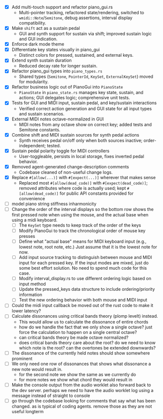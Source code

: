 - [x] Add multi-touch support and refactor piano_gui.rs
  - Multi-pointer tracking, refactored state/rendering, switched to `wmidi::Note`/`Semitone`, debug assertions, interval display compatibility.
- [x] Make `shift` act as a sustain pedal
  - GUI and synth support for sustain via shift; improved sustain logic and GUI indication.
- [x] Enforce dark mode theme
- [x] Differentiate key states visually in piano_gui
  - Distinct colors for pressed, sustained, and external keys.
- [x] Extend synth sustain duration
  - Reduced decay rate for longer sustain.
- [x] Refactor piano_gui types into `piano_types.rs`
  - Shared types (`Semitone`, `PointerId`, `KeySet`, `ExternalKeySet`) moved for modularity.
- [x] Refactor business logic out of PianoGui into `PianoState`
  - `PianoState` in `piano_state.rs` manages key state, sustain, and actions; GUI delegates logic; comprehensive unit tests.
- [x] Tests for GUI and MIDI input, sustain pedal, and key/sustain interactions
  - Verified correct action generation and GUI state for all input types and sustain scenarios.
- [x] External MIDI notes octave-normalized in GUI
  - MIDI notes from any octave show on correct key; added tests and Semitone constants.
- [x] Combine shift and MIDI sustain sources for synth pedal actions
  - Synth receives pedal on/off only when both sources inactive; order-independent; tested.
- [x] Sustain pedal polarity toggle for MIDI controllers
  - User-toggleable, persists in local storage, fixes inverted pedal behavior.
- [x] Removed agent-generated change-description comments
  - Codebase cleaned of non-useful change logs.
- [x] Replace `#[allow(...)]` with `#[expect(...)]` wherever that makes sense
  - Replaced most `#[allow(dead_code)]` with `#[expect(dead_code)]`; removed attributes where code is actually used; kept `#[allow(dead_code)]` for public API constants provided for convenience
- [ ] model piano string stiffness inharmonicity
- [ ] Change the order of the interval displays so the bottom row shows the first pressed note when using the mouse, and the actual base when using a midi keyboard.
  - [ ] The `KeySet` type needs to keep track of the order of the keys
  - [ ] Modify PianoGui to track the chronological order of mouse key presses
  - [ ] Define what "actual base" means for MIDI keyboard input (e.g., lowest note, root note, etc.) Just assume that it is the lowest note for now.
  - [ ] Add input source tracking to distinguish between mouse and MIDI input for each pressed key. If the input modes are mixed, just do some best effort solution. No need to spend much code for this case.
  - [ ] Modify interval_display.rs to use different ordering logic based on input method
  - [ ] Update the pressed_keys data structure to include ordering/priority information
  - [ ] Test the new ordering behavior with both mouse and MIDI input
- [ ] Could the midi input callback be moved out of the rust code to make it lower latency?
- [ ] Calculate dissonances using critical bands theory (plomp levelt) instead.
    - This would allow us to calculate the dissonance of entire chords
    - how do we handle the fact that we only show a single octave? just force the calculation to happen on a single central octave?
    - can critical bands theory be made octave normalized?
    - does critical bands theory care about the root? do we need to know which note is the root? can the overtones be extended downwards?
- [ ] The dissonance of the currently held notes should show somewhere prominent
- [ ] We only need one row of dissonances that shows what dissonance a new note would result in.
    - for the second note we show the same as we currently do
    - for more notes we show what chord they would result in
- [ ] Make the console output from the audio worklet also forward back to the dev server. perhaps we need to have the audio worklet log using a message instead of straight to console
- [ ] go through the codebase looking for comments that say what has been changed. as is typical of coding agents. remove those as they are not useful longterm
